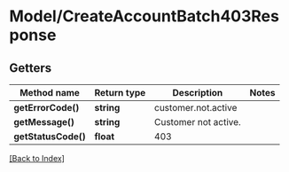 # Model/CreateAccountBatch403Response

## Getters

Method name | Return type | Description | Notes
------------ | ------------- | ------------- | -------------
**getErrorCode()** | **string** | customer.not.active |
**getMessage()** | **string** | Customer not active. |
**getStatusCode()** | **float** | 403 |

[[Back to Index]](../index.md)
